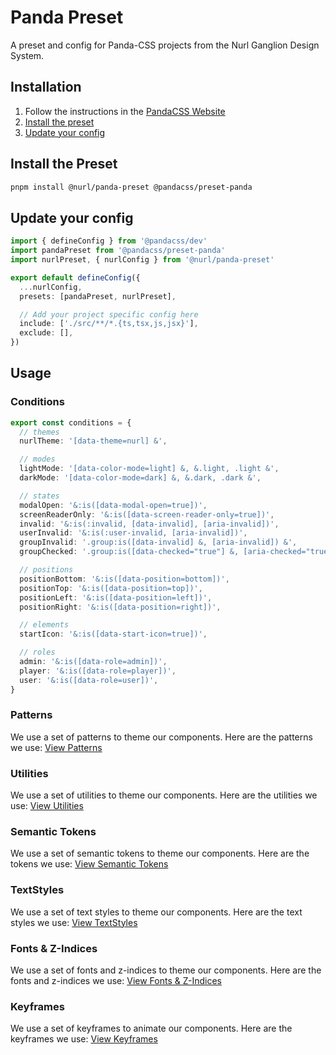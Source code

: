 # Panda Preset

A preset and config for Panda-CSS projects from the Nurl Ganglion Design System.

## Installation

1. Follow the instructions in the [PandaCSS Website](https://panda-css.com/docs/installation/postcss)
2. [Install the preset](#install-the-preset)
3. [Update your config](#update-your-config)

## Install the Preset

```bash
pnpm install @nurl/panda-preset @pandacss/preset-panda
```

## Update your config

```typescript
import { defineConfig } from '@pandacss/dev'
import pandaPreset from '@pandacss/preset-panda'
import nurlPreset, { nurlConfig } from '@nurl/panda-preset'

export default defineConfig({
  ...nurlConfig,
  presets: [pandaPreset, nurlPreset],

  // Add your project specific config here
  include: ['./src/**/*.{ts,tsx,js,jsx}'],
  exclude: [],
})
```

## Usage

### Conditions

```typescript
export const conditions = {
  // themes
  nurlTheme: '[data-theme=nurl] &',

  // modes
  lightMode: '[data-color-mode=light] &, &.light, .light &',
  darkMode: '[data-color-mode=dark] &, &.dark, .dark &',

  // states
  modalOpen: '&:is([data-modal-open=true])',
  screenReaderOnly: '&:is([data-screen-reader-only=true])',
  invalid: '&:is(:invalid, [data-invalid], [aria-invalid])',
  userInvalid: '&:is(:user-invalid, [aria-invalid])',
  groupInvalid: '.group:is([data-invalid] &, [aria-invalid]) &',
  groupChecked: '.group:is([data-checked="true"] &, [aria-checked="true"]) &',

  // positions
  positionBottom: '&:is([data-position=bottom])',
  positionTop: '&:is([data-position=top])',
  positionLeft: '&:is([data-position=left])',
  positionRight: '&:is([data-position=right])',

  // elements
  startIcon: '&:is([data-start-icon=true])',

  // roles
  admin: '&:is([data-role=admin])',
  player: '&:is([data-role=player])',
  user: '&:is([data-role=user])',
}
```

### Patterns

We use a set of patterns to theme our components. Here are the patterns we use:
[View Patterns](https://github.com/nurl-inc/dev-tools/blob/main/packages/panda-preset/src/patterns.ts)

### Utilities

We use a set of utilities to theme our components. Here are the utilities we use:
[View Utilities](https://github.com/nurl-inc/dev-tools/blob/main/packages/panda-preset/src/utilities.ts)

### Semantic Tokens

We use a set of semantic tokens to theme our components. Here are the tokens we use:
[View Semantic Tokens](https://github.com/nurl-inc/dev-tools/tree/main/packages/panda-preset/src/theme/semantic-tokens)

### TextStyles

We use a set of text styles to theme our components. Here are the text styles we use:
[View TextStyles](https://github.com/nurl-inc/dev-tools/blob/main/packages/panda-preset/src/theme/textStyles.ts)

### Fonts & Z-Indices

We use a set of fonts and z-indices to theme our components. Here are the fonts and z-indices we use:
[View Fonts & Z-Indices](https://github.com/nurl-inc/dev-tools/blob/main/packages/panda-preset/src/theme/tokens.ts)

### Keyframes

We use a set of keyframes to animate our components. Here are the keyframes we use:
[View Keyframes](https://github.com/nurl-inc/dev-tools/blob/main/packages/panda-preset/src/theme/keyframes.ts)
